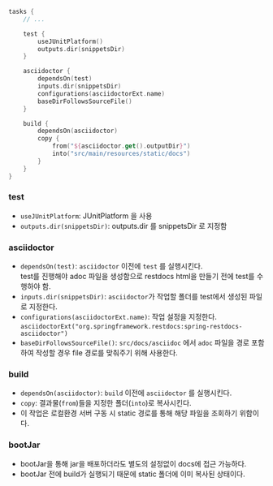 ```kotlin
tasks {
    // ...

    test {
        useJUnitPlatform()
        outputs.dir(snippetsDir)
    }

    asciidoctor {
        dependsOn(test)
        inputs.dir(snippetsDir)
        configurations(asciidoctorExt.name)
        baseDirFollowsSourceFile()
    }

    build {
        dependsOn(asciidoctor)
        copy {
            from("${asciidoctor.get().outputDir}")
            into("src/main/resources/static/docs")
        }
    }
}
```

### test

- `useJUnitPlatform`: JUnitPlatform 을 사용
- `outputs.dir(snippetsDir)`: outputs.dir 를 snippetsDir 로 지정함

### asciidoctor

- `dependsOn(test)`: `asciidoctor` 이전에 `test` 를 실행시킨다.\
  test를 진행해야 adoc 파일을 생성함으로 restdocs html을 만들기 전에 test를 수행하야 함.
- `inputs.dir(snippetsDir)`: `asciidoctor`가 작업할 폴더를 test에서 생성된 파일로 지정한다.
- `configurations(asciidoctorExt.name)`: 작업 설정을
  지정한다. `asciidoctorExt("org.springframework.restdocs:spring-restdocs-asciidoctor")`
- `baseDirFollowsSourceFile()`: `src/docs/asciidoc` 에서 `adoc` 파일을 경로 포함하여 작성할 경우 file 경로를 맞춰주기 위해 사용한다.

### build

- `dependsOn(asciidoctor)`: `build` 이전에 `asciidoctor` 를 실행시킨다.
- `copy`: 결과물(`from`)들을 지정한 폴더(`into`)로 복사시킨다.
- 이 작업은 로컬환경 서버 구동 시 static 경로를 통해 해당 파일을 조회하기 위함이다.

### bootJar

- bootJar을 통해 jar을 배포하더라도 별도의 설정없이 docs에 접근 가능하다.
- bootJar 전에 build가 실행되기 때문에 static 폴더에 이미 복사된 상태이다.